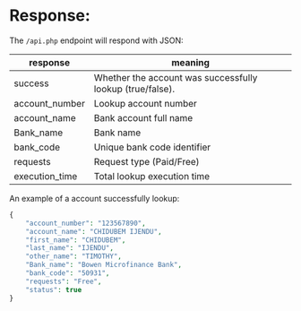 # Response:


The `/api.php` endpoint will respond with JSON:


| response | meaning |
| ------ | ------ |
| success | Whether the account was successfully lookup (true/false). |
| account_number | Lookup account number |
| account_name  | Bank account full name |
| Bank_name | Bank name |
| bank_code | Unique bank code identifier |
| requests | Request type (Paid/Free) |
| execution_time | Total lookup execution time |



An example of a account successfully lookup:


```php
{
    "account_number": "123567890",
    "account_name": "CHIDUBEM IJENDU",
    "first_name": "CHIDUBEM",
    "last_name": "IJENDU",
    "other_name": "TIMOTHY",
    "Bank_name": "Bowen Microfinance Bank",
    "bank_code": "50931",
    "requests": "Free",
    "status": true
}


```
